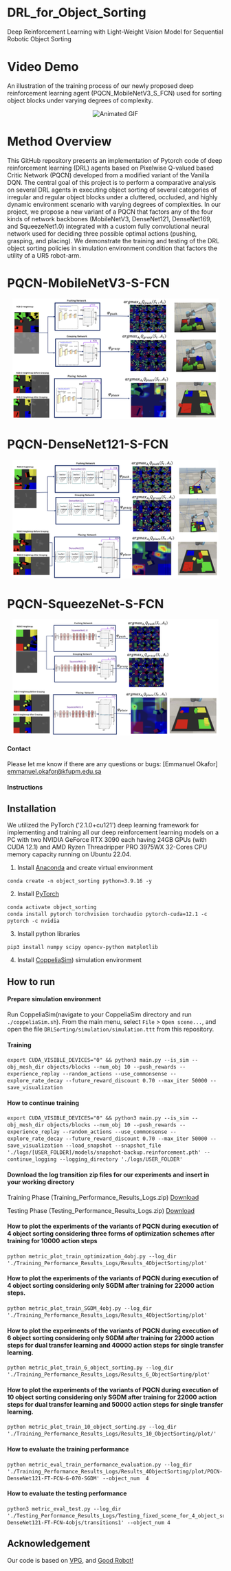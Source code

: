 # DRL_for_Object_Sorting
Deep Reinforcement Learning with Light-Weight Vision Model for Sequential Robotic Object Sorting

# Video Demo
An illustration of the training process of our newly proposed deep reinforcement learning agent (PQCN_MobileNetV3_S_FCN) used for sorting object blocks under varying degrees of complexity. 

<!-- ![Method Overview](method.png?raw=true) -->
<div align="center"><img alt="Animated GIF" src="img/deep_reinforcement_learning_for_object_sorting.gif" width="95%"/></div> 


# Method Overview
This GitHub repository presents an implementation of Pytorch code of deep reinforcement learning (DRL) agents based on Pixelwise Q-valued based Critic Network (PQCN) developed from a modified variant of the Vanilla DQN. The central goal of this project is to perform a comparative analysis on several DRL agents in executing object sorting of several categories of irregular and regular object blocks under a cluttered, occluded, and highly dynamic environment scenario with varying degrees of complexities. In our project, we propose a new variant of a PQCN that factors any of the four kinds of network backbones (MobileNetV3, DenseNet121, DenseNet169, and SqueezeNet1.0) integrated with a custom fully convolutional neural network used for deciding three 
possible optimal actions (pushing, grasping, and placing).
We demonstrate the training and testing of the DRL object sorting policies in simulation environment condition that factors  the utility of a UR5 robot-arm. 

# PQCN-MobileNetV3-S-FCN
<!-- ![Method Overview](method.png?raw=true) -->
<div align="center"><img src="img/MobileNetV3_L.png" width="95%"/></div>

# PQCN-DenseNet121-S-FCN
<!-- ![Method Overview](method.png?raw=true) -->
<div align="center"><img src="img/densen.png" width="95%"/></div>

# PQCN-SqueezeNet-S-FCN
<!-- ![Method Overview](method.png?raw=true) -->
<div align="center"><img src="img/sqn.png" width="95%"/></div>

#### Contact
Please let me know if there are any questions or bugs: [Emmanuel Okafor] emmanuel.okafor@kfupm.edu.sa


#### Instructions

## Installation
We utilized the PyTorch ('2.1.0+cu121')  deep learning framework for implementing and training all our  deep reinforcement learning models on a PC with two NVIDIA GeForce RTX 3090 each having 24GB GPUs  (with CUDA 12.1) and AMD Ryzen Threadripper PRO 3975WX 32-Cores CPU memory capacity running on Ubuntu 22.04.

1. Install [Anaconda](https://www.anaconda.com/) and create virtual environment
```shell
conda create -n object_sorting python=3.9.16 -y
```
2. Install [PyTorch](https://pytorch.org/)
```shell
conda activate object_sorting
conda install pytorch torchvision torchaudio pytorch-cuda=12.1 -c pytorch -c nvidia
```
3. Install python libraries
```shell
pip3 install numpy scipy opencv-python matplotlib
```
4. Install [CoppeliaSim](http://www.coppeliarobotics.com/)) simulation environment

## How to run
#### Prepare simulation environment
Run CoppeliaSim(navigate to your CoppeliaSim directory and run `./coppeliaSim.sh`). From the main menu, select `File` > `Open scene...`, and open the file `DRLSorting/simulation/simulation.ttt` from this repository.

#### Training
```shell
export CUDA_VISIBLE_DEVICES="0" && python3 main.py --is_sim --obj_mesh_dir objects/blocks --num_obj 10 --push_rewards --experience_replay --random_actions --use_commonsense --explore_rate_decay --future_reward_discount 0.70 --max_iter 50000 --save_visualization
```

#### How to continue training
```shell
export CUDA_VISIBLE_DEVICES="0" && python3 main.py --is_sim --obj_mesh_dir objects/blocks --num_obj 10 --push_rewards --experience_replay --random_actions --use_commonsense --explore_rate_decay --future_reward_discount 0.70 --max_iter 50000 --save_visualization --load_snapshot --snapshot_file './logs/[USER_FOLDER]/models/snapshot-backup.reinforcement.pth' --continue_logging --logging_directory './logs/USER_FOLDER'
```

#### Download the log transition zip files for our experiments and insert in your working directory
Training Phase (Training_Performance_Results_Logs.zip) 
[Download](https://drive.google.com/file/d/1UAv_Jn_JdlR6vF-FLcsnbeFm5QaiouRb/view?usp=sharing)<br>


Testing Phase (Testing_Performance_Results_Logs.zip) [Download](
https://drive.google.com/file/d/13oS4ZKw-SCG6wm7AyDo6eTpMJcxa8-gr/view)<br>


#### How to plot the experiments of the variants of PQCN during execution of   4 object sorting considering three forms of optimization schemes after training for 10000 action steps

```shell
python metric_plot_train_optimization_4obj.py --log_dir './Training_Performance_Results_Logs/Results_4ObjectSorting/plot'
```
#### How to plot the experiments of the variants of PQCN during execution of  4 object sorting considering only SGDM after training for 22000 action steps.

```shell
python metric_plot_train_SGDM_4obj.py --log_dir './Training_Performance_Results_Logs/Results_4ObjectSorting/plot'
```
#### How to plot the experiments of the variants of PQCN during execution of 6 object sorting considering only SGDM after training for 22000 action steps for dual transfer learning and  40000 action steps for single transfer learning.

```shell
python metric_plot_train_6_object_sorting.py --log_dir './Training_Performance_Results_Logs/Results_6_ObjectSorting/plot'
```
#### How to plot the experiments of the variants of PQCN during execution of 10 object sorting considering only SGDM after training for 22000 action steps for dual transfer learning and  50000 action steps for single transfer learning.

```shell
python metric_plot_train_10_object_sorting.py --log_dir './Training_Performance_Results_Logs/Results_10_ObjectSorting/plot/'
```


#### How to evaluate the training  performance
```shell
python metric_eval_train_performance_evaluation.py --log_dir './Training_Performance_Results_Logs/Results_4ObjectSorting/plot/PQCN-DenseNet121-FT-FCN-G-070-SGDM' --object_num  4
```



#### How to evaluate the testing performance
```shell
python3 metric_eval_test.py --log_dir './Testing_Performance_Results_Logs/Testing_fixed_scene_for_4_object_sorting_transition_log/PQCN-DenseNet121-FT-FCN-4objs/transitions1' --object_num 4
```


## Acknowledgement
Our code is based on [VPG](https://github.com/andyzeng/visual-pushing-grasping), and [Good Robot!](https://github.com/jhu-lcsr/good_robot) 


